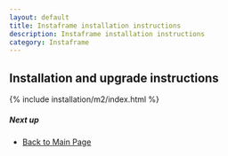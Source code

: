 ```yaml
---
layout: default
title: Instaframe installation instructions
description: Instaframe installation instructions
category: Instaframe
---
```


## Installation and upgrade instructions

{% include installation/m2/index.html %}

##### Next up

 -  [Back to Main Page](../)
